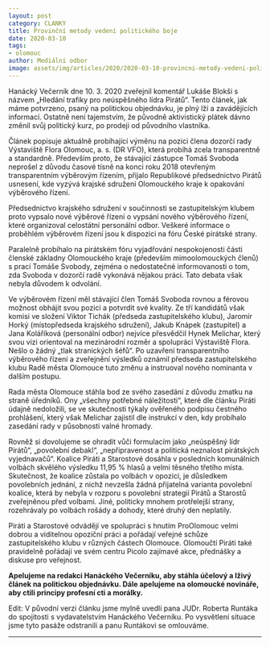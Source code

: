 ```yaml
---
layout: post
category: CLANKY
title: Provinční metody vedení politického boje 
date: 2020-03-10
tags: 
- olomouc 
author: Mediální odbor
image: assets/img/articles/2020/2020-03-10-provincni-metody-vedeni-politickeho-boje.jpg  #751x422 pixelu
---
```


Hanácký Večerník dne 10. 3. 2020 zveřejnil komentář Lukáše Blokši s názvem „Hledání trafiky pro neúspěšného lídra Pirátů“. Tento článek, jak máme potvrzeno, psaný na politickou objednávku, je plný lží a zavádějících informací. Ostatně není tajemstvím, že původně aktivistický plátek dávno změnil svůj politický kurz, po prodeji od původního vlastníka.

Článek popisuje aktuálně probíhající výměnu na pozici člena dozorčí rady Výstaviště Flora Olomouc, a. s. (DR VFO), která probíhá zcela transparentně a standardně. Především proto, že stávající zástupce Tomáš Svoboda neprošel z důvodu časové tísně na konci roku 2018 otevřeným transparentním výběrovým řízením, přijalo Republikové předsednictvo Pirátů usnesení, kde vyzývá krajské sdružení Olomouckého kraje k opakování výběrového řízení.

Předsednictvo krajského sdružení v součinnosti se zastupitelským klubem proto vypsalo nové výběrové řízení o vypsání nového výběrového řízení, které organizoval celostátní personální odbor. Veškeré informace o proběhlém výběrovém řízení jsou k dispozici na fóru České pirátské strany.

Paralelně probíhalo na pirátském fóru vyjadřování nespokojenosti části členské základny Olomouckého kraje (především mimoolomouckých členů) s prací Tomáše Svobody, zejména o nedostatečné informovanosti o tom, zda Svoboda v dozorčí radě vykonává nějakou práci. Tato debata však nebyla důvodem k odvolání.

Ve výběrovém řízení měl stávající člen Tomáš Svoboda rovnou a férovou možnost obhájit svou pozici a potvrdit své kvality. Ze tří kandidátů však komisi ve složení Viktor Tichák (předseda zastupitelského klubu), Jaromír Horký (místopředseda krajského sdružení), Jakub Knápek (zastupitel) a Jana Koláříková (personální odbor) nejvíce přesvědčil Hynek Melichar, který svou vizi orientoval na mezinárodní rozměr a spolupráci Výstaviště Flora. Nešlo o žádný „tlak stranických šéfů“. Po uzavření transparentního výběrového řízení a zveřejnění výsledků oznámil předseda zastupitelského klubu Radě města Olomouce tuto změnu a instruoval nového nominanta v dalším postupu.

Rada města Olomouce stáhla bod ze svého zasedání z důvodu zmatku na straně úředníků. Ony „všechny potřebné náležitosti“, které dle článku Piráti údajně nedoložili, se ve skutečnosti týkaly ověřeného podpisu čestného prohlášení, který však Melichar zajistil dle instrukcí v den, kdy probíhalo zasedání rady v působnosti valné hromady.

Rovněž si dovolujeme se ohradit vůči formulacím jako „neúspěšný lídr Pirátů“, „povolební debakl“, „nepřipravenost a politická neznalost pirátských vyjednavačů“. Koalice Piráti a Starostové dosáhla v posledních komunálních volbách skvělého výsledku 11,95 % hlasů a velmi těsného třetího místa. Skutečnost, že koalice zůstala po volbách v opozici, je důsledkem povolebních jednání, z nichž nevzešla žádná přijatelná varianta povolební koalice, která by nebyla v rozporu s povolební strategií Pirátů a Starostů zveřejněnou před volbami. Jiné, politicky mnohem protřelejší strany, rozehrávaly po volbách rošády a dohody, které druhý den neplatily.

Piráti a Starostové odvádějí ve spolupráci s hnutím ProOlomouc velmi dobrou a viditelnou opoziční práci a pořádají veřejné schůze zastupitelského klubu v různých částech Olomouce. Olomoučtí Piráti také pravidelně pořádají ve svém centru Picolo zajímavé akce, přednášky a diskuse pro veřejnost. 

**Apelujeme na redakci Hanáckého Večerníku, aby stáhla účelový a lživý článek na politickou objednávku. Dále apelujeme na olomoucké novináře, aby ctili principy profesní cti a morálky.**

Edit: V původní verzi článku jsme mylně uvedli pana JUDr. Roberta Runtáka do spojitosti s vydavatelstvím Hanáckého Večerníku. Po vysvětlení situace jsme tyto pasáže odstranili a panu Runtákovi se omlouváme. 

---
